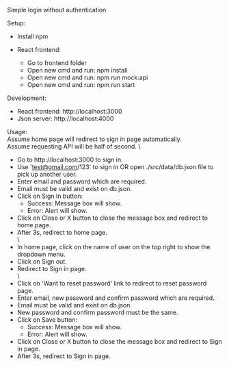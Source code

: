 Simple login without authentication  
  
Setup:
- Install npm  
  
  
- React frontend:
    * Go to frontend folder
    * Open new cmd and run: npm install
    * Open new cmd and run: npm run mock:api
    * Open new cmd and run: npm run start
  
  
Development:
- React frontend: http://localhost:3000
- Json server: http://localhost:4000
  
  
Usage:  
Assume home page will redirect to sign in page automatically.  
Assume requesting API will be half of second.
\
- Go to http://localhost:3000 to sign in.
- Use 'test@gmail.com/123' to sign in OR open ./src/data/db.json file to pick up another user.
- Enter email and password which are required.
- Email must be valid and exist on db.json.
- Click on Sign In button:
    * Success: Message box will show.
    * Error: Alert will show.
- Click on Close or X button to close the message box and redirect to home page.
- After 3s, redirect to home page.
\
\
- In home page, click on the name of user on the top right to show the dropdown menu.
- Click on Sign out.
- Redirect to Sign in page.
\
\
- Click on 'Want to reset password' link to redirect to reset password page.
- Enter email, new password and confirm password which are required.
- Email must be valid and exist on db.json.
- New password and confirm password must be the same.
- Click on Save button:
    * Success: Message box will show.
    * Error: Alert will show.
- Click on Close or X button to close the message box and redirect to Sign in page.
- After 3s, redirect to Sign in page.